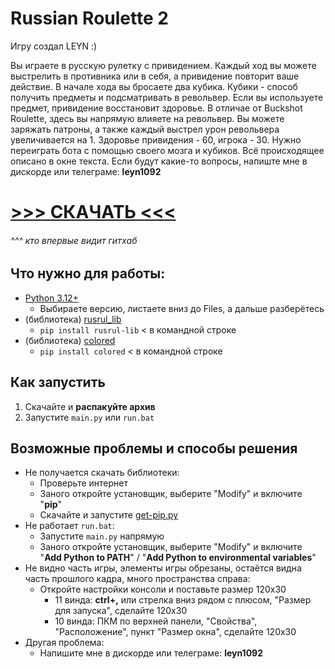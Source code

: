 # Russian Roulette 2
Игру создал LEYN :)

Вы играете в русскую рулетку с привидением. Каждый ход вы можете выстрелить в противника или в себя, а привидение повторит ваше действие. В начале хода вы бросаете два кубика. Кубики - способ получить предметы и подсматривать в револьвер. Если вы используете предмет, привидение восстановит здоровье.
В отличае от Buckshot Roulette, здесь вы напрямую влияете на револьвер. Вы можете заряжать патроны, а также каждый выстрел урон револьвера увеличивается на 1. Здоровье привидения - 60, игрока - 30. Нужно переиграть бота с помощью своего мозга и кубиков.
Всё происходящее описано в окне текста. Если будут какие-то вопросы, напиште мне в дискорде или телеграме: **leyn1092**

# [>>> СКАЧАТЬ <<<](https://github.com/Leyn-pl/RussianRoulette2/archive/refs/heads/main.zip)
###### ^^^ кто впервые видит гитхаб

## Что нужно для работы:
- [Python 3.12+](https://www.python.org/downloads/)
  - Выбираете версию, листаете вниз до Files, а дальше разберётесь
- (библиотека) [rusrul_lib](https://pypi.org/project/rusrul-lib/)
  - `pip install rusrul-lib` < в командной строке
- (библиотека) [colored](https://pypi.org/project/colored/)
  - `pip install colored` < в командной строке

## Как запустить
1. Скачайте и **распакуйте архив**
2. Запустите `main.py` или `run.bat`

## Возможные проблемы и способы решения
- Не получается скачать библиотеки:
  - Проверьте интернет
  - Заного откройте установщик, выберите "Modify" и включите "**pip**"
  - Скачайте и запустите [get-pip.py](https://bootstrap.pypa.io/get-pip.py)
- Не работает `run.bat`:
  - Запустите `main.py` напрямую
  - Заного откройте установщик, выберите "Modify" и включите "**Add Python to PATH**" / "**Add Python to environmental variables**"
- Не видно часть игры, элементы игры обрезаны, остаётся видна часть прошлого кадра, много пространства справа:
  - Откройте настройки консоли и поставьте размер 120x30
    - 11 винда: **ctrl+,** или стрелка вниз рядом с плюсом, "Размер для запуска", сделайте 120х30
    - 10 винда: ПКМ по верхней панели, "Свойства", "Расположение", пункт "Размер окна", сделайте 120х30
- Другая проблема:
  - Напишите мне в дискорде или телеграме: **leyn1092**
